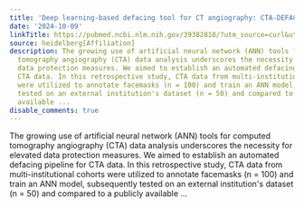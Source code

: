 ```yaml
---
title: 'Deep learning-based defacing tool for CT angiography: CTA-DEFACE'
date: '2024-10-09'
linkTitle: https://pubmed.ncbi.nlm.nih.gov/39382818/?utm_source=curl&utm_medium=rss&utm_campaign=pubmed-2&utm_content=1FakS-2QOkCT8HsMOQP1bCRQ4YzyumYOmxmF0moLsQ3dFB1E9V&fc=20220326224207&ff=20241009193154&v=2.18.0.post9+e462414
source: heidelberg[Affiliation]
description: The growing use of artificial neural network (ANN) tools for computed
  tomography angiography (CTA) data analysis underscores the necessity for elevated
  data protection measures. We aimed to establish an automated defacing pipeline for
  CTA data. In this retrospective study, CTA data from multi-institutional cohorts
  were utilized to annotate facemasks (n = 100) and train an ANN model, subsequently
  tested on an external institution's dataset (n = 50) and compared to a publicly
  available ...
disable_comments: true
---
```

The growing use of artificial neural network (ANN) tools for computed tomography angiography (CTA) data analysis underscores the necessity for elevated data protection measures. We aimed to establish an automated defacing pipeline for CTA data. In this retrospective study, CTA data from multi-institutional cohorts were utilized to annotate facemasks (n = 100) and train an ANN model, subsequently tested on an external institution's dataset (n = 50) and compared to a publicly available ...